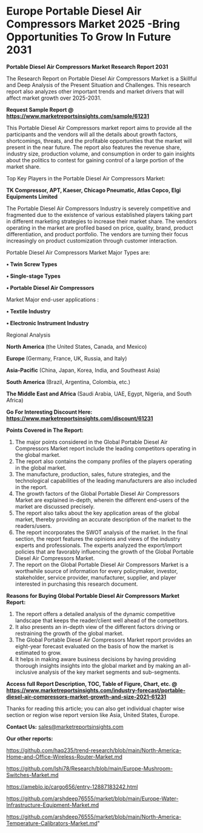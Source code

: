 # Europe Portable Diesel Air Compressors Market 2025 -Bring Opportunities To Grow In Future 2031

<strong>Portable Diesel Air Compressors Market Research Report 2031</strong>

The Research Report on Portable Diesel Air Compressors Market is a Skillful and Deep Analysis of the Present Situation and Challenges. This research report also analyzes other important trends and market drivers that will affect market growth over 2025-2031.

<strong>Request Sample Report @ <a href=https://www.marketreportsinsights.com/sample/61231>https://www.marketreportsinsights.com/sample/61231</a></strong>

This Portable Diesel Air Compressors market report aims to provide all the participants and the vendors will all the details about growth factors, shortcomings, threats, and the profitable opportunities that the market will present in the near future. The report also features the revenue share, industry size, production volume, and consumption in order to gain insights about the politics to contest for gaining control of a large portion of the market share.

Top Key Players in the Portable Diesel Air Compressors Market:

<strong>TK Compressor, APT, Kaeser, Chicago Pneumatic, Atlas Copco, Elgi Equipments Limited</strong>

The Portable Diesel Air Compressors Industry is severely competitive and fragmented due to the existence of various established players taking part in different marketing strategies to increase their market share. The vendors operating in the market are profiled based on price, quality, brand, product differentiation, and product portfolio. The vendors are turning their focus increasingly on product customization through customer interaction.

Portable Diesel Air Compressors Market Major Types are:

<strong>• Twin Screw Types

• Single-stage Types

• Portable Diesel Air Compressors</strong>

Market Major end-user applications :

<strong>• Textile Industry

• Electronic Instrument Industry</strong>

Regional Analysis

</u><strong><b>North America</b></strong> (the United States, Canada, and Mexico)

<strong><b>Europe </b></strong>(Germany, France, UK, Russia, and Italy)

<strong><b>Asia-Pacific</b></strong> (China, Japan, Korea, India, and Southeast Asia)

<strong><b>South America</b></strong> (Brazil, Argentina, Colombia, etc.)

<strong><b>The Middle East and Africa</b></strong> (Saudi Arabia, UAE, Egypt, Nigeria, and South Africa)

<strong>Go For Interesting Discount Here: <a href=https://www.marketreportsinsights.com/discount/61231>https://www.marketreportsinsights.com/discount/61231</a></strong>

<strong>Points Covered in The Report:</strong>
<ol>
  <li>The major points considered in the Global Portable Diesel Air Compressors Market report include the leading competitors operating in the global market.</li>
  <li>The report also contains the company profiles of the players operating in the global market.</li>
  <li>The manufacture, production, sales, future strategies, and the technological capabilities of the leading manufacturers are also included in the report.</li>
  <li>The growth factors of the Global Portable Diesel Air Compressors Market are explained in-depth, wherein the different end-users of the market are discussed precisely.</li>
  <li>The report also talks about the key application areas of the global market, thereby providing an accurate description of the market to the readers/users.</li>
  <li>The report incorporates the SWOT analysis of the market. In the final section, the report features the opinions and views of the industry experts and professionals. The experts analyzed the export/import policies that are favorably influencing the growth of the Global Portable Diesel Air Compressors Market.</li>
  <li>The report on the Global Portable Diesel Air Compressors Market is a worthwhile source of information for every policymaker, investor, stakeholder, service provider, manufacturer, supplier, and player interested in purchasing this research document.</li>
</ol>
<strong>Reasons for Buying Global Portable Diesel Air Compressors Market Report:</strong>

<ol>
  <li>The report offers a detailed analysis of the dynamic competitive landscape that keeps the reader/client well ahead of the competitors.</li>
  <li>It also presents an in-depth view of the different factors driving or restraining the growth of the global market.</li>
  <li>The Global Portable Diesel Air Compressors Market report provides an eight-year forecast evaluated on the basis of how the market is estimated to grow.</li>
  <li>It helps in making aware business decisions by having providing thorough insights insights into the global market and by making an all-inclusive analysis of the key market segments and sub-segments.</li>
</ol>
<strong>Access full Report Description, TOC, Table of Figure, Chart, etc. @ <a href=https://www.marketreportsinsights.com/industry-forecast/portable-diesel-air-compressors-market-growth-and-size-2021-61231>https://www.marketreportsinsights.com/industry-forecast/portable-diesel-air-compressors-market-growth-and-size-2021-61231</a></strong>


Thanks for reading this article; you can also get individual chapter wise section or region wise report version like Asia, United States, Europe.

<strong>Contact Us:</strong>
sales@marketreportsinsights.com

<strong>Our other reports:</strong>

<a href=https://github.com/haq235/trend-research/blob/main/North-America-Home-and-Office-Wireless-Router-Market.md>https://github.com/haq235/trend-research/blob/main/North-America-Home-and-Office-Wireless-Router-Market.md</a>

<a href=https://github.com/Ishi78/Research/blob/main/Europe-Mushroom-Switches-Market.md>https://github.com/Ishi78/Research/blob/main/Europe-Mushroom-Switches-Market.md</a>

<a href=https://ameblo.jp/cargo656/entry-12887183242.html>https://ameblo.jp/cargo656/entry-12887183242.html</a>

<a href=https://github.com/arshdeep76555/market/blob/main/Europe-Water-Infrastructure-Equipment-Market.md>https://github.com/arshdeep76555/market/blob/main/Europe-Water-Infrastructure-Equipment-Market.md</a>

<a href=https://github.com/arshdeep76555/market/blob/main/North-America-Temperature-Calibrators-Market.md>https://github.com/arshdeep76555/market/blob/main/North-America-Temperature-Calibrators-Market.md</a>"
